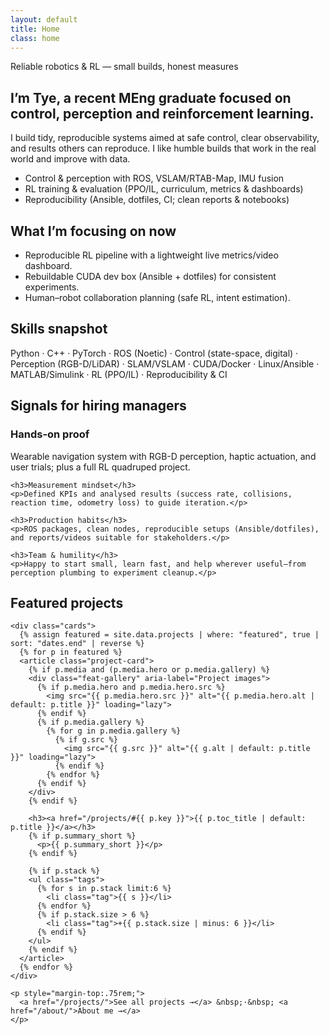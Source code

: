 ```yaml
---
layout: default
title: Home
class: home
---
```


<style>
/* Home-only gallery styling (safe: scoped to .home) */
.home .feat-gallery{
  display:flex; gap:.5rem; overflow-x:auto; padding-bottom:.25rem;
  scroll-snap-type:x mandatory;
}
.home .feat-gallery img{
  height:140px; width:auto; border-radius:8px;
  border:1px solid rgba(0,0,0,.12);
  display:block; scroll-snap-align:center;
}
@media (prefers-color-scheme: dark){
  .home .feat-gallery img{ border-color: rgba(255,255,255,.18); }
}
</style>

<div class="wrap">

  <!-- HERO -->
  <section>
    <p class="eyebrow">Reliable robotics & RL — small builds, honest measures</p>
    <h1>I’m Tye, a recent MEng graduate focused on control, perception and reinforcement learning.</h1>
    <p>
      I build tidy, reproducible systems aimed at safe control, clear observability, and results others can reproduce.
      I like humble builds that work in the real world and improve with data.
    </p>
    <ul>
      <li>Control & perception with ROS, VSLAM/RTAB-Map, IMU fusion</li>
      <li>RL training & evaluation (PPO/IL, curriculum, metrics & dashboards)</li>
      <li>Reproducibility (Ansible, dotfiles, CI; clean reports & notebooks)</li>
    </ul>
  </section>

  <!-- CURRENT FOCUS -->
  <section>
    <h2>What I’m focusing on now</h2>
    <ul>
      <li>Reproducible RL pipeline with a lightweight live metrics/video dashboard.</li>
      <li>Rebuildable CUDA dev box (Ansible + dotfiles) for consistent experiments.</li>
      <li>Human–robot collaboration planning (safe RL, intent estimation).</li>
    </ul>
  </section>

  <!-- SKILLS -->
  <section>
    <h2>Skills snapshot</h2>
    <p>
      Python · C++ · PyTorch · ROS (Noetic) · Control (state-space, digital) ·
      Perception (RGB-D/LiDAR) · SLAM/VSLAM · CUDA/Docker · Linux/Ansible ·
      MATLAB/Simulink · RL (PPO/IL) · Reproducibility & CI
    </p>
  </section>

  <!-- HIRING SIGNALS -->
  <section>
    <h2>Signals for hiring managers</h2>
    <h3>Hands-on proof</h3>
    <p>Wearable navigation system with RGB-D perception, haptic actuation, and user trials; plus a full RL quadruped project.</p>

    <h3>Measurement mindset</h3>
    <p>Defined KPIs and analysed results (success rate, collisions, reaction time, odometry loss) to guide iteration.</p>

    <h3>Production habits</h3>
    <p>ROS packages, clean nodes, reproducible setups (Ansible/dotfiles), and reports/videos suitable for stakeholders.</p>

    <h3>Team & humility</h3>
    <p>Happy to start small, learn fast, and help wherever useful—from perception plumbing to experiment cleanup.</p>
  </section>

  <!-- FEATURED PROJECTS (cards preserved; add small gallery) -->
  <section>
    <h2>Featured projects</h2>

    <div class="cards">
      {% assign featured = site.data.projects | where: "featured", true | sort: "dates.end" | reverse %}
      {% for p in featured %}
      <article class="project-card">
        {% if p.media and (p.media.hero or p.media.gallery) %}
        <div class="feat-gallery" aria-label="Project images">
          {% if p.media.hero and p.media.hero.src %}
            <img src="{{ p.media.hero.src }}" alt="{{ p.media.hero.alt | default: p.title }}" loading="lazy">
          {% endif %}
          {% if p.media.gallery %}
            {% for g in p.media.gallery %}
              {% if g.src %}
                <img src="{{ g.src }}" alt="{{ g.alt | default: p.title }}" loading="lazy">
              {% endif %}
            {% endfor %}
          {% endif %}
        </div>
        {% endif %}

        <h3><a href="/projects/#{{ p.key }}">{{ p.toc_title | default: p.title }}</a></h3>
        {% if p.summary_short %}
          <p>{{ p.summary_short }}</p>
        {% endif %}

        {% if p.stack %}
        <ul class="tags">
          {% for s in p.stack limit:6 %}
            <li class="tag">{{ s }}</li>
          {% endfor %}
          {% if p.stack.size > 6 %}
            <li class="tag">+{{ p.stack.size | minus: 6 }}</li>
          {% endif %}
        </ul>
        {% endif %}
      </article>
      {% endfor %}
    </div>

    <p style="margin-top:.75rem;">
      <a href="/projects/">See all projects →</a> &nbsp;·&nbsp; <a href="/about/">About me →</a>
    </p>
  </section>

</div>
